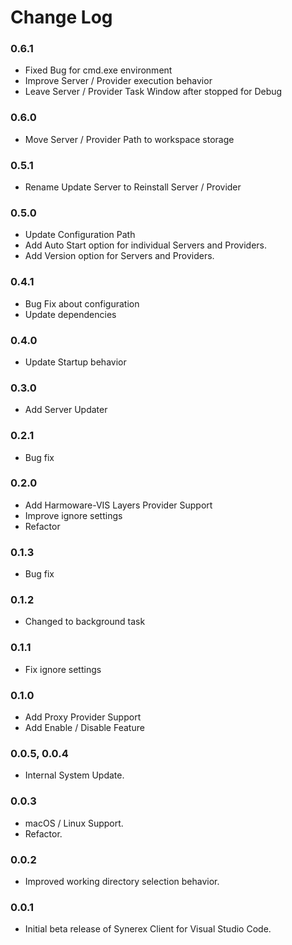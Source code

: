 # Change Log

### 0.6.1

- Fixed Bug for cmd.exe environment
- Improve Server / Provider execution behavior
- Leave Server / Provider Task Window after stopped for Debug

### 0.6.0

- Move Server / Provider Path to workspace storage

### 0.5.1

- Rename Update Server to Reinstall Server / Provider

### 0.5.0

- Update Configuration Path
- Add Auto Start option for individual Servers and Providers.
- Add Version option for Servers and Providers.

### 0.4.1

- Bug Fix about configuration
- Update dependencies

### 0.4.0

- Update Startup behavior

### 0.3.0

- Add Server Updater

### 0.2.1

- Bug fix

### 0.2.0

- Add Harmoware-VIS Layers Provider Support
- Improve ignore settings
- Refactor

### 0.1.3

- Bug fix

### 0.1.2

- Changed to background task

### 0.1.1

- Fix ignore settings

### 0.1.0

- Add Proxy Provider Support
- Add Enable / Disable Feature

### 0.0.5, 0.0.4

- Internal System Update.

### 0.0.3

- macOS / Linux Support.
- Refactor.

### 0.0.2

- Improved working directory selection behavior.

### 0.0.1

- Initial beta release of Synerex Client for Visual Studio Code.



